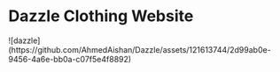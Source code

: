 <h1>Dazzle Clothing Website</h1>
![dazzle](https://github.com/AhmedAishan/Dazzle/assets/121613744/2d99ab0e-9456-4a6e-bb0a-c07f5e4f8892)
